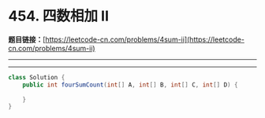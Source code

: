 # 454. 四数相加 II

**题目链接：**[https://leetcode-cn.com/problems/4sum-ii](https://leetcode-cn.com/problems/4sum-ii)

---

<Cards card="leetcode_454_4sum-ii"></Cards>

---

```java
class Solution {
    public int fourSumCount(int[] A, int[] B, int[] C, int[] D) {
        
    }
}
```